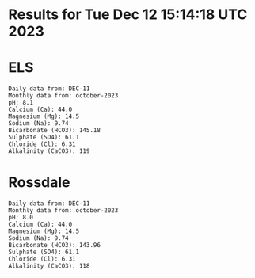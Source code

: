 # Results for Tue Dec 12 15:14:18 UTC 2023
# ELS
```
Daily data from: DEC-11
Monthly data from: october-2023
pH: 8.1
Calcium (Ca): 44.0
Magnesium (Mg): 14.5
Sodium (Na): 9.74
Bicarbonate (HCO3): 145.18
Sulphate (SO4): 61.1
Chloride (Cl): 6.31
Alkalinity (CaCO3): 119
```
# Rossdale
```
Daily data from: DEC-11
Monthly data from: october-2023
pH: 8.0
Calcium (Ca): 44.0
Magnesium (Mg): 14.5
Sodium (Na): 9.74
Bicarbonate (HCO3): 143.96
Sulphate (SO4): 61.1
Chloride (Cl): 6.31
Alkalinity (CaCO3): 118
```
